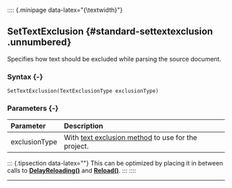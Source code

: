 :::: {.minipage data-latex="{\textwidth}"}
## SetTextExclusion {#standard-settextexclusion .unnumbered}

Specifies how text should be excluded while parsing the source document.

### Syntax {-}

```{sql}
SetTextExclusion(TextExclusionType exclusionType)
```

### Parameters {-}

**Parameter** | **Description**
| :-- | :-- |
exclusionType | With [text exclusion method](#textexclusiontype) to use for the project.

::: {.tipsection data-latex=""}
This can be optimized by placing it in between calls to **[DelayReloading()](#standard-delayreloading)** and **[Reload()](#standard-reload)**.
:::
::::

***
